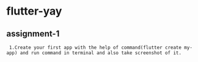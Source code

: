 # flutter-yay
## assignment-1
     1.Create your first app with the help of command(flutter create my-app) and run command in terminal and also take screenshot of it.
